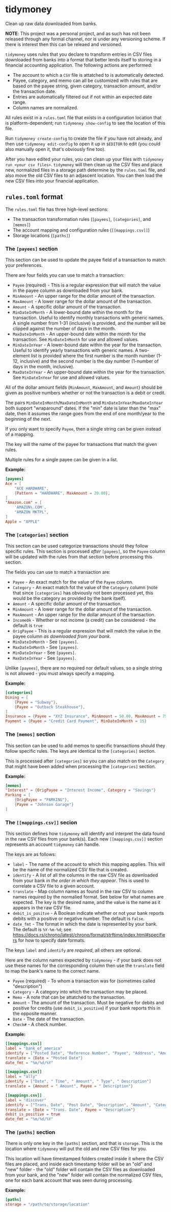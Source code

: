 # tidymoney

Clean up raw data downloaded from banks.

**NOTE**: This project was a personal project, and as such has not
been released through any formal channel, nor is under any versioning
scheme. If there is interest then this can be releaed and versioned.

`tidymoney` uses rules that you declare to transform entries in
CSV files downloaded from banks into a format that better lends itself
to storing in a financial accounting application. The following actions
are performed:

- The account to which a `CSV` file is attatched to is automatically
  detected.
- Payee, category, and memo can all be customized with rules that are
  based on the payee string, given category, transaction amount, and/or
  the transaction date.
- Entries are automatically filtered out if not within an expected date
  range.
- Column names are normalized.

All rules exist in a `rules.toml` file that exists in a configuration
location that is platform-dependent; run `tidymoney show-config` to see
the location of this file.

Run `tidymoney create-config` to create the file if you have not already,
and then use `tidymoney edit-config` to open it up in `$EDITOR` to edit
(you could also manually open it, that's obviously fine too).

After you have edited your rules, you can clean up your files with
`tidymoney run <your csv files>`. `tidymoney` will then clean up the CSV
files and place new, normalized files in a storage path determine by
the `rules.toml` file, and also move the old CSV files to an adjascent
location. You can then load the new CSV files into your financial
application.

## `rules.toml` format

The `rules.toml` file has three high-level sections:

- The transaction transformation rules (`[payees]`, `[categories]`, and `[memos]`)
- The account mapping and configuration rules (`[[mappings.csv]]`)
- Storage locations (`[paths]`)

### The `[payees]` section

This section can be used to update the payee field of a transaction to
match your preferences.

There are four fields you can use to match a transaction:

- `Payee` (required) - This is a regular expression that will match the
                       value in the payee column as downloaded from your
                       bank.
- `MinAmount` - An upper range for the dollar amount of the transaction.
- `MaxAmount` - A lower range for the dollar amount of the transaction.
- `Amount` - A specific dollar amount of the transaction.
- `MinDateInMonth` - A lower-bound date within the month for the transaction.
                     Useful to identify monthly transactions with generic names.
                     A single number from 1-31 (inclusive) is provided, and the
                     number will be clipped against the number of days in the
                     month.
- `MaxDateInMonth` - An upper-bound date within the month for the transaction.
                     See `MinDateInMonth` for use and allowed values.
- `MinDateInYear` - A lower-bound date within the year for the transaction.
                    Useful to identify yearly transactions with generic names.
                    A two-element list is provided where the first number is the
                    month number (1-12, inclusive) and the second number is the
                    day number (1-number of days in the month, inclusive).
- `MaxDateInYear` - An upper-bound date within the year for the transaction.
                    See `MinDateInYear` for use and allowed values.

All of the dollar amount fields (`MinAmount`, `MaxAmount`, and `Amount`)
should be given as positive numbers whether or not the transaction is
a debit or credit.

The pairs `MinDateInMonth`/`MaxDateInMonth` and `MinDateInYear`/`MaxDateInYear`
both support "wraparound" dates. If the "min" date is later than the "max"
date, then it assumes the range goes from the end of one month/year to the
beginning of the next.

If you only want to specify `Payee`, then a single string can be given
instead of a mapping.

The key will the name of the payee for transactions that match the
given rules.

Multiple rules for a single payee can be given in a list.

**Example:**

```toml
[payees]
Ace = [
    "ACE HARDWARE",
    {Pattern = "HARDWARE", MaxAmount = 20.00},
]
"Amazon.com" = [
    'AMAZON\.COM',
    "AMAZON MKTPL",
]
Apple = "APPLE"
```

### The `[categories]` section

This section can be used categorize transactions should they follow specific rules.
This section is processed *after* `[payees]`, so the `Payee` column will be
updated with the rules from that section before processing this section.

The fields you can use to match a transaction are:

- `Payee` - An exact match for the value of the `Payee` column.
- `Category` - An exact match fot the value of the `Category` column
               (note that since `[categories]` has obviously not been processed
               yet, this would be the category as provided by the bank itself).
- `Amount` - A specific dollar amount of the transaction.
- `MinAmount` - A lower range for the dollar amount of the transaction.
- `MaxAmount` - An upper range for the dollar amount of the transaction.
- `IncomeOk` - Whether or not income (a credit) can be considered - the
               default is `true`
- `OrigPayee` - This is a regular expression that will match the
                value in the payee column *as downloaded from your bank*.
- `MinDateInMonth` - See `[payees]`.
- `MaxDateInMonth` - See `[payees]`.
- `MinDateInYear` - See `[payees]`.
- `MaxDateInYear` - See `[payees]`.

Unlike `[payees]`, there are no required nor default values, so a single
string is not allowed - you must always specify a mapping.

**Example:**

```toml
[categories]
Dining = [
    {Payee = "Subway"},
    {Payee = "Outback Steakhouse"},
]
Insurance = {Payee = "XYZ Insurance", MinAmount = 50.00, MaxAmount = 75.00}
Payment = {Payee = "Credit Card Payment", MinDateInMonth = 15}
```

### The `[memos]` section

This section can be used to add memos to specific transactions should they
follow specific rules. The keys are identical to the `[categories]` section.

This is processed after `[categories]` so you can also match on the `Category`
that might have been added when processing the `[categories]` section.

**Example:**

```toml
[memos]
"Interest" = {OrigPayee = "Interest Income", Category = "Savings"}
Parking = [
    {OrigPayee = "PARKING"},
    {Payee = "Johnson Garage"}
]
```

### The `[[mappings.csv]]` secion

This section defines how `tidymoney` will identify and interpret the data
found in the raw CSV files from your bank(s). Each new `[[mappings.csv]]` section
represents an account `tidymoney` can handle.

The keys are as follows:

- `label` - The name of the account to which this mapping applies.
            This will be the name of the normalized CSV file that is created.
- `identify` - A list of all the columns in the raw CSV file as downloaded
               from your bank *in the order in which they appear*.
               This is used to correlate a CSV file to a given account.
- `translate` - Map column names as found in the raw CSV to column names
                required by the normalied format. See below for what names
                are expected. The key is the desired name, and the value
                is the name as it appears in the raw CSV file.
- `debit_is_positve` - A Boolean indicate whether or not your bank reports
                       debits with a positive or negative number.
                       The default is `false`.
- `date_fmt` - The format in which the date is represented by your bank.
               The default is `%Y-%m-%d`; see
               https://docs.rs/chrono/latest/chrono/format/strftime/index.html#specifiers
               for how to specify date formats.

The keys `label` and `identify` are *required*, all others are optional.

Here are the column names expected by `tidymoney` - if your bank does
not use these names for the corresponding column then use the `translate`
field to map the bank's name to the correct name.

- `Payee` (required) - To whom a transaction was for (sometimes called
                       "description")
- `Category` - A category into which the transaction may be placed.
- `Memo` - A note that can be attatched to the transaction.
- `Amount` - The amount of the transaction. Must be negative for debits
             and positive for credits (use `debit_is_positive`) if your
             bank reports this in the opposite manner.
- `Date` - The date of the transaction.
- `Check#` - A check number.

**Example:**

```toml
[[mappings.csv]]
label = "bank_of_america"
identify = ["Posted Date", "Reference Number", "Payee", "Address", "Amount"]
translate = {Date = "Posted Date"}
date_fmt = "%m/%d/%Y"

[[mappings.csv]]
label = "ally"
identify = ["Date", " Time", " Amount", " Type", " Description"]
translate = {Amount = " Amount", Payee = " Description"}

[[mappings.csv]]
label = "discover"
identify = ["Trans. Date", "Post Date", "Description", "Amount", "Category"]
translate = {Date = "Trans. Date", Payee = "Description"}
debit_is_positive = true
date_fmt = "%m/%d/%Y"
```

### The `[paths]` section

There is only one key in the `[paths]` section, and that is `storage`. This
is the location where `tidymoney` will put the old and new CSV files for you.

This location will have timestamped folders created inside it where the CSV
files are placed, and inside each timestamp folder will be an "old" and "new"
folder - the "old" folder will contain the CSV files as downloaded from your bank,
and the "new" folder will contain the normalized CSV files, one for each bank
account that was seen during processing.

**Example:**

```toml
[paths]
storage = "/path/to/storage/location"
```